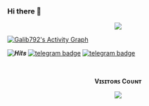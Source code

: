 ### Hi there 👋

<!--
**Galib792/Galib792** is a ✨ _special_ ✨ repository because its `README.md` (this file) appears on your GitHub profile.

Here are some ideas to get you started:

- 🔭 I’m currently working on ...
- 🌱 I’m currently learning ...
- 👯 I’m looking to collaborate on ...
- 🤔 I’m looking for help with ...
- 💬 Ask me about ...
- 📫 How to reach me: ...
- 😄 Pronouns: ...
- ⚡ Fun fact: ...
-->

<p align="center">
  <a href="https://github.com/Galib792">
    <img src="https://github-readme-streak-stats.herokuapp.com/?user=Galib792#version3"/>
  </a>
</p>
<a href="https://github.com/Galib792"><img alt="Galib792's Activity Graph" src="https://activity-graph.herokuapp.com/graph?username=Galib792&bg_color=1F222E&color=F8D866&line=F85D7F&point=FFFFFF&hide_border=true" /></a>


![𝑯𝒊𝒕𝒔](https://hits.seeyoufarm.com/api/count/incr/badge.svg?url=https://github.com/Galib792/&title=𝑯𝒊𝒕𝒔)   [![telegram badge](https://img.shields.io/badge/𝑪𝒍𝒊𝒏𝒕𝒐𝒏.𝑨𝒃𝒓𝒂𝒉𝒂𝒎-30302f?style=flat&logo=telegram)](https://telegram.dog/Tips_Tik)  [![telegram badge](https://img.shields.io/badge/SPACEㅤXㅤBOTS-30302f?style=flat&logo=telegram)](https://telegram.dog/Tips_Tik_Discussion)


<br><p align="center"><b>Vɪꜱɪᴛᴏʀꜱ Cᴏᴜɴᴛ</b></p>  
<p align="center"><img align="center" src="https://profile-counter.glitch.me/{Galib792}/count.svg" /></p> 
